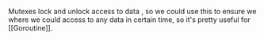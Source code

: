Mutexes lock and unlock access to data , so we could use this to ensure we where we could access to any data in certain time, so it's pretty useful for [[Goroutine]].